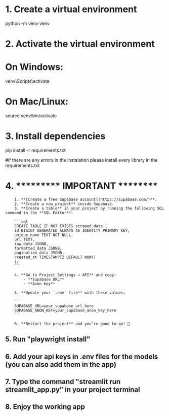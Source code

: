 # 1. Create a virtual environment
python -m venv venv

# 2. Activate the virtual environment
# On Windows:
venv\Scripts\activate

# On Mac/Linux:
source venv/bin/activate

# 3. Install dependencies
pip install -r requirements.txt

#if there are any errors in the instalation please install every library in the requirements.txt


# 4. *********     IMPORTANT     ********
        1. **[Create a free Supabase account](https://supabase.com/)**.
        2. **Create a new project** inside Supabase.
        3. **Create a table** in your project by running the following SQL command in the **SQL Editor**:
        
        ```sql
        CREATE TABLE IF NOT EXISTS scraped_data (
        id BIGINT GENERATED ALWAYS AS IDENTITY PRIMARY KEY,
        unique_name TEXT NOT NULL,
        url TEXT,
        raw_data JSONB,        
        formatted_data JSONB, 
        pagination_data JSONB,
        created_at TIMESTAMPTZ DEFAULT NOW()
        );
        ```

        4. **Go to Project Settings → API** and copy:
            - **Supabase URL**
            - **Anon Key**
        
        5. **Update your `.env` file** with these values:
        
        ```
        SUPABASE_URL=your_supabase_url_here
        SUPABASE_ANON_KEY=your_supabase_anon_key_here
        ```

        6. **Restart the project** and you’re good to go! 🚀


## 5. Run "playwright install"

## 6. Add your api keys in .env files for the models (you can also add them in the app)

## 7. Type the command "streamlit run streamlit_app.py" in your project terminal

## 8. Enjoy the working app
